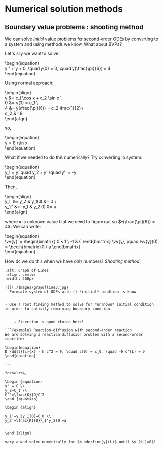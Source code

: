 # Numerical solution methods
## Boundary value problems : shooting method


 We can solve *initial* value problems for second-order ODEs by converting to a system and using methods we know. What about BVPs?

Let's say we want to solve:  

\begin{equation}  
y'' + y = 0, \quad y(0) = 0, \quad y(\frac{\pi}{6}) = 4  
\end{equation}  

Using normal approach:  

\begin{align}  
y &= c_1 \cos x + c_2 \sin x \\  
0 &= y(0) = c_1 \\  
4 &= y(\frac{\pi}{6}) = c_2 \frac{1}{2} \\  
c_2 &= 8  
\end{align}  

so,  

\begin{equation}  
y = 8 \sin x  
\end{equation}  

What if we needed to do this numerically? Try converting to system:  

\begin{equation}  
y_1 = y \quad y_2 = y' \quad y'' = -y  
\end{equation}  

Then, 

\begin{align}  
y_1' &= y_2 & y_1(0) &= 0 \\  
y_2' &= -y_1 & y_2(0) &= a  
\end{align}  

where *a* is unknown value that we need to figure out so $y(\frac{\pi}{6}) = 4$. We can write:  

\begin{equation}  
\vv{y}' = \begin{bmatrix} 0 & 1 \\ -1 & 0 \end{bmatrix} \vv{y}, 
\quad \vv{y}(0) = \begin{bmatrix} 0 \\ a \end{bmatrix}  
\end{equation}  


How do we do this when we have only numbers? *Shooting method*.

```{image} ./_images/graph_of_lines.jpg  
:alt: Graph of Lines  
:align: center  
:width: 200px 

![](./images/grapofline3.jpg)
- Formuate system of ODEs with () *initial* condtion is know


- Use a root finding method to solve for *unknown* initial condition in order to satisify remaining boundary condtion.


    → Bisection is good choice here!

```{example} Reaction-diffusion with second-order reaction  
We are solving a reaction-diffusion problem with a second-order reaction:  

\begin{equation}  
D \dd{2}{c}{x} - k c^2 = 0, \quad c(0) = c_0, \quad -D c'(L) = 0  
\end{equation}  

---  

formulate,

\begin {equation}
y' = C \\
y_2=C_1 \\
C''=\frac{K}{D}C^2
\end {equation}

\begin {align}

y_1'=y_2y_1(0)=C_0 \\
y_2'=\frac{K}{D}y_1'y_2(0)=a


\end {align}

vary a and solve numerically for $\underline{y}(L)$ until $y_2(L)=0$!